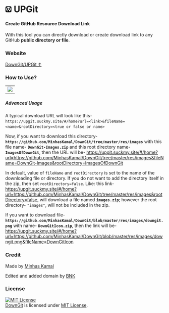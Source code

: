 <h1> <img src="https://github.com/MinhasKamal/DownGit/raw/master/res/images/downgit.png" width="20" height=auto /> UPGit </h1>

#### Create GitHub Resource Download Link

With this tool you can directly download or create download link to any GitHub **public directory or file**.

### Website

[DownGit/UPGit ↑](https://upgit.suckmy.site)

### How to Use?

<table><tr><td> <img src="https://github.com/BNK-Trolling-Group/UPGit.Suckmy.Site/blob/master/res/images/UPGit-Instructions.gif?raw=true" /> </td></tr></table>

##### Advanced Usage

A typical download URL will look like this- `https://upgit.suckmy.site/#/home?url=<link>&fileName=<name>&rootDirectory=<true or false or name>`

Now, if you want to download this directory- **`https://github.com/MinhasKamal/DownGit/tree/master/res/images`** with this file name- **`DownGit-Images.zip`** and this root directory name- **`ImagesOfDownGit`**, then the URL will be- https://upgit.suckmy.site/#/home?url=https://github.com/MinhasKamal/DownGit/tree/master/res/images&fileName=DownGit-Images&rootDirectory=ImagesOfDownGit

In default, value of `fileName` and `rootDirectory` is set to the name of the downloading file or directory. If you do not want to add the directory itself in the zip, then set `rootDirectory=false`. Like: this link- https://upgit.suckmy.site/#/home?url=https://github.com/MinhasKamal/DownGit/tree/master/res/images&rootDirectory=false, will download a file named **`images.zip`**; however the root directory- `"images"`, will not be included in the zip.

If you want to download file- **`https://github.com/MinhasKamal/DownGit/blob/master/res/images/downgit.png`** with name- **`DownGitIcon.zip`**, then the link will be- https://upgit.suckmy.site/#/home?url=https://github.com/MinhasKamal/DownGit/blob/master/res/images/downgit.png&fileName=DownGitIcon

### Credit
Made by [Minhas Kamal]()

Edited and added domain by [BNK](https://github.com/BNKLovesTrollin)

### License
<a rel="license" href="https://opensource.org/licenses/MIT"><img alt="MIT License" src="https://cloud.githubusercontent.com/assets/5456665/18950087/fbe0681a-865f-11e6-9552-e59d038d5913.png" width="60em" height=auto/></a><br/><a href="https://github.com/MinhasKamal/DownGit">DownGit</a> is licensed under <a rel="license" href="https://opensource.org/licenses/MIT">MIT License</a>.

